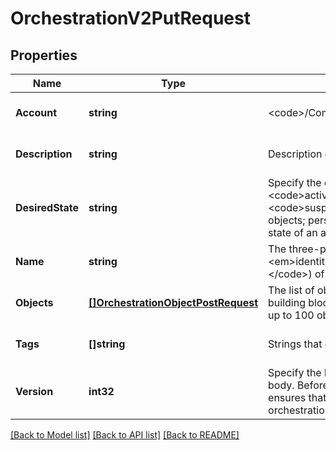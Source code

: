 # OrchestrationV2PutRequest

## Properties
Name | Type | Description | Notes
------------ | ------------- | ------------- | -------------
**Account** | **string** | &lt;code&gt;/Compute-&lt;em&gt;identity_domain&lt;/em&gt;/default&lt;/code&gt; | [optional] [default to null]
**Description** | **string** | Description of this orchestration | [optional] [default to null]
**DesiredState** | **string** | Specify the desired state of this orchestration: &lt;code&gt;active&lt;/code&gt;, &lt;code&gt;inactive&lt;/code&gt;, or &lt;code&gt;suspend&lt;/code&gt;. Deletes only the non-persistent objects; persistent objects are not deleted when you change the state of an active orchestration to suspend. | [default to null]
**Name** | **string** | The three-part name (&lt;code&gt;/Compute-&lt;em&gt;identity_domain&lt;/em&gt;/&lt;em&gt;user&lt;/em&gt;/&lt;em&gt;object&lt;/em&gt;&lt;/code&gt;) of the orchestration. | [default to null]
**Objects** | [**[]OrchestrationObjectPostRequest**](OrchestrationObject-post-request.md) | The list of objects in the orchestration. An object is the primary building block of an orchestration. An orchestration can contain up to 100 objects. | [default to null]
**Tags** | **[]string** | Strings that describe the orchestration and help you identify it. | [optional] [default to null]
**Version** | **int32** | Specify the latest version of the orchestration in the request body. Before updating the orchestration, retrieve its details. This ensures that you only update the latest version of the orchestration. | [default to null]

[[Back to Model list]](../README.md#documentation-for-models) [[Back to API list]](../README.md#documentation-for-api-endpoints) [[Back to README]](../README.md)


